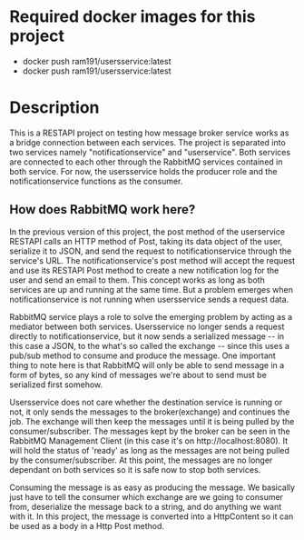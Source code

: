 # Required docker images for this project

- docker push ram191/usersservice:latest
- docker push ram191/usersservice:latest

# Description

This is a RESTAPI project on testing how message broker service works as a bridge connection between each services.
The project is separated into two services namely "notificationservice" and "userservice". Both services are connected to each other through the RabbitMQ services contained in both service. For now, the usersservice holds the producer role and the notificationservice functions as the consumer.

## How does RabbitMQ work here?

In the previous version of this project, the post method of the userservice RESTAPI calls an HTTP method of Post, taking its data object of the user, serialize it to JSON, and send the request to notificationservice through the service's URL. The notificationservice's post method will accept the request and use its RESTAPI Post method to create a new notification log for the user and send an email to them. This concept works as long as both services are up and running at the same time. But a problem emerges when notificationservice is not running when usersservice sends a request data.

RabbitMQ service plays a role to solve the emerging problem by acting as a mediator between both services. Usersservice no longer sends a request directly to notificationservice, but it now sends a serialized message -- in this case a JSON, to the what's so called the exchange -- since this uses a pub/sub method to consume and produce the message. One important thing to note here is that RabbitMQ will only be able to send message in a form of bytes, so any kind of messages we're about to send must be serialized first somehow.

Usersservice does not care whether the destination service is running or not, it only sends the messages to the broker(exchange) and continues the job. The exchange will then keep the messages until it is being pulled by the consumer/subscriber. The messages kept by the broker can be seen in the RabbitMQ Management Client (in this case it's on http://localhost:8080). It will hold the status of 'ready' as long as the messages are not being pulled by the consumer/subscriber. At this point, the messages are no longer dependant on both services so it is safe now to stop both services.

Consuming the message is as easy as producing the message. We basically just have to tell the consumer which exchange are we going to consumer from, deserialize the message back to a string, and do anything we want with it. In this project, the message is converted into a HttpContent so it can be used as a body in a Http Post method.
